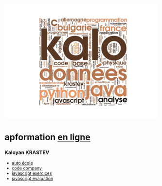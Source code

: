 ![](../dev.jpg?raw=true "kalo")
# apformation [en ligne](https://freeshell.de/morla/ap)

### Kaloyan KRASTEV

- [auto école](https://freeshell.de/morla/ap/moto)
- [code company](https://freeshell.de/morla/ap/code)
- [javascript exercices](https://freeshell.de/morla/ap/jsex)
- [javascript évaluation](https://freeshell.de/morla/ap/login)
 
